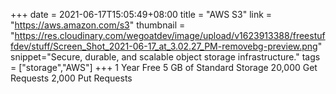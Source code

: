 +++
date = 2021-06-17T15:05:49+08:00
title = "AWS S3"
link = "https://aws.amazon.com/s3"
thumbnail = "https://res.cloudinary.com/wegoatdev/image/upload/v1623913388/freestuffdev/stuff/Screen_Shot_2021-06-17_at_3.02.27_PM-removebg-preview.png"
snippet="Secure, durable, and scalable object storage infrastructure."
tags = ["storage","AWS"]
+++
1 Year Free
5 GB of Standard Storage
20,000 Get Requests
2,000 Put Requests
